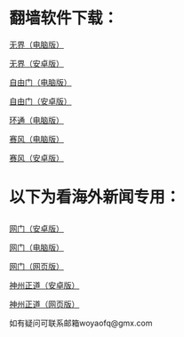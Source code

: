 # 翻墙软件下载：	
<p><a href="https://github.com/woyaofq/xz/raw/master/u1902.exe">无界（电脑版）</a></p>	
<p><a href="https://github.com/woyaofq/xz/raw/master/um4.6.apk">无界（安卓版）</a></p>	
<p><a href="https://github.com/woyaofq/xz/raw/master/fg769p.exe">自由门（电脑版）</a></p>	
<p><a href="https://github.com/woyaofq/xz/raw/master/fgma.apk">自由门（安卓版）</a></p>	
<p><a href="https://raw.githubusercontent.com/opipe/up/master/oPipe.zip">环通（电脑版）</a></p>	
<p><a href="https://github.com/woyaofq/xz/raw/master/psiphon3.exe">赛风（电脑版）</a></p>	
<p><a href="https://github.com/woyaofq/xz/raw/master/PsiphonAndroid.apk">赛风（安卓版）</a></p>	
<h1><p><strong>以下为看海外新闻专用：</strong></p></h1>	
<p><a href="https://raw.githubusercontent.com/opipe/up/master/oGatea.apk">网门（安卓版）</a></p>	
<p><a href="https://raw.githubusercontent.com/opipe/up/master/oGate.zip">网门（电脑版）</a></p>	
<p><a href="https://github.com/odoor2/oo/blob/master/README.md">网门（网页版）</a></p>	
<p><a href="https://raw.githubusercontent.com/SzzdOgate/update/master/extras/SzzdOgate.apk?fldfh2">神州正道（安卓版）</a></p>	
<p><a href="https://raw.githubusercontent.com/hxrfvz257/www/master/szzd/szzdogate.rar?fldfh2">神州正道（网页版）</a></p>	
<p>如有疑问可联系邮箱woyaofq@gmx.com </a></p>	
